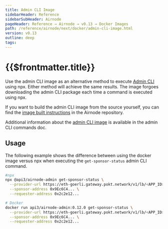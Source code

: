 ```yaml
---
title: Admin CLI Image
sidebarHeader: Reference
sidebarSubHeader: Airnode
pageHeader: Reference → Airnode → v0.13 → Docker Images
path: /reference/airnode/next/docker/admin-cli-image.html
version: v0.13
outline: deep
tags:
---
```


<VersionWarning/>

<PageHeader/>

<SearchHighlight/>

<FlexStartTag/>

# {{$frontmatter.title}}

<!-- TODO: link [docker hub](https://hub.docker.com/r/api3/airnode-admin) once image is published -->
<!-- TODO: link [Airnode repository](https://github.com/api3dao/airnode/tree/v0.12/packages/airnode-admin/docker) once image is published -->

Use the admin CLI image as an alternative method to execute
[Admin CLI](/reference/airnode/next/packages/admin-cli.md) using npx. Either
method will achieve the same results. The image forgoes downloading the admin
CLI package each time a command is executed using npx.

If you want to build the admin CLI image from the source yourself, you can find
the
[image built instructions](https://github.com/api3dao/airnode/tree/v0.12/packages/airnode-admin/docker)
in the Airnode repository.

Additional information about the
[admin CLI image](/reference/airnode/next/packages/admin-cli.md#using-docker) is
available in the admin CLI commands doc.

## Usage

The following example shows the difference between using the docker image versus
npx when executing the `get-sponsor-status` admin CLI command.

```sh
#npx
npx @api3/airnode-admin get-sponsor-status \
  --provider-url https://eth-goerli.gateway.pokt.network/v1/lb/<APP_ID> \
  --sponsor-address 0x9Ec6C4... \
  --requester-address 0x2c2e12...

# Docker
docker run api3/airnode-admin:0.12.0 get-sponsor-status \
  --provider-url https://eth-goerli.gateway.pokt.network/v1/lb/<APP_ID> \
  --sponsor-address 0x9Ec6C4... \
  --requester-address 0x2c2e12...
```

<FlexEndTag/>

